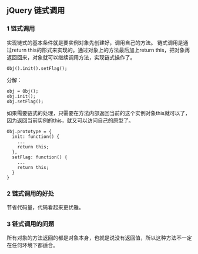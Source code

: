 ## jQuery 链式调用

### 1 链式调用
实现链式的基本条件就是要实例对象先创建好，调用自己的方法。
链式调用是通过return this的形式来实现的。通过对象上的方法最后加上return this，把对象再返回回来，对象就可以继续调用方法，实现链式操作了。
```
Obj().init().setFlag();
```
分解：
```
obj = Obj();
obj.init();
obj.setFlag();
```
如果需要链式的处理，只需要在方法内部返回当前的这个实例对象this就可以了，因为返回当前实例的this，就又可以访问自己的原型了。
```
Obj.prototype = {
  init: function() {
    ...
    return this;
  },
  setFlag: function() {
    ...
    return this;
  }
}
```

### 2 链式调用的好处
节省代码量，代码看起来更优雅。

### 3 链式调用的问题
所有对象的方法返回的都是对象本身，也就是说没有返回值，所以这种方法不一定在任何环境下都适合。
